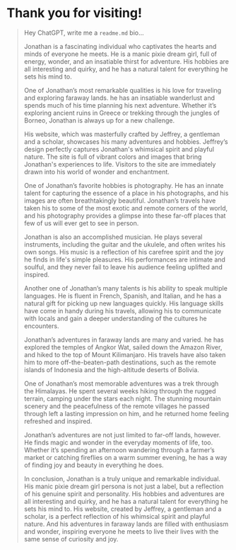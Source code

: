 # Thank you for visiting!

> Hey ChatGPT, write me a `readme.md` bio...
> 
> Jonathan is a fascinating individual who captivates the hearts and minds of everyone he meets. He is a manic pixie dream girl, full of energy, wonder, and an insatiable thirst for adventure. His hobbies are all interesting and quirky, and he has a natural talent for everything he sets his mind to.
>
> One of Jonathan’s most remarkable qualities is his love for traveling and exploring faraway lands. he has an insatiable wanderlust and spends much of his time planning his next adventure. Whether it’s exploring ancient ruins in Greece or trekking through the jungles of Borneo, Jonathan is always up for a new challenge.
>
> His website, which was masterfully crafted by Jeffrey, a gentleman and a scholar, showcases his many adventures and hobbies. Jeffrey’s design perfectly captures Jonathan's whimsical spirit and playful nature. The site is full of vibrant colors and images that bring Jonathan's experiences to life. Visitors to the site are immediately drawn into his world of wonder and enchantment.
>
> One of Jonathan’s favorite hobbies is photography. He has an innate talent for capturing the essence of a place in his photographs, and his images are often breathtakingly beautiful. Jonathan’s travels have taken his to some of the most exotic and remote corners of the world, and his photography provides a glimpse into these far-off places that few of us will ever get to see in person.
>
> Jonathan is also an accomplished musician. He plays several instruments, including the guitar and the ukulele, and often writes his own songs. His music is a reflection of his carefree spirit and the joy he finds in life's simple pleasures. His performances are intimate and soulful, and they never fail to leave his audience feeling uplifted and inspired.
>
> Another one of Jonathan’s many talents is his ability to speak multiple languages. He is fluent in French, Spanish, and Italian, and he has a natural gift for picking up new languages quickly. His language skills have come in handy during his travels, allowing his to communicate with locals and gain a deeper understanding of the cultures he encounters.
>
> Jonathan’s adventures in faraway lands are many and varied. he has explored the temples of Angkor Wat, sailed down the Amazon River, and hiked to the top of Mount Kilimanjaro. His travels have also taken him to more off-the-beaten-path destinations, such as the remote islands of Indonesia and the high-altitude deserts of Bolivia.
>
> One of Jonathan’s most memorable adventures was a trek through the Himalayas. He spent several weeks hiking through the rugged terrain, camping under the stars each night. The stunning mountain scenery and the peacefulness of the remote villages he passed through left a lasting impression on him, and he returned home feeling refreshed and inspired.
>
> Jonathan’s adventures are not just limited to far-off lands, however. He finds magic and wonder in the everyday moments of life, too. Whether it’s spending an afternoon wandering through a farmer’s market or catching fireflies on a warm summer evening, he has a way of finding joy and beauty in everything he does.
>
> In conclusion, Jonathan is a truly unique and remarkable individual. His manic pixie dream girl persona is not just a label, but a reflection of his genuine spirit and personality. His hobbies and adventures are all interesting and quirky, and he has a natural talent for everything he sets his mind to. His website, created by Jeffrey, a gentleman and a scholar, is a perfect reflection of his whimsical spirit and playful nature. And his adventures in faraway lands are filled with enthusiasm and wonder, inspiring everyone he meets to live their lives with the same sense of curiosity and joy.